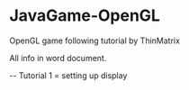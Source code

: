 # JavaGame-OpenGL
OpenGL game following tutorial by ThinMatrix

All info in word document.

-- Tutorial 1 = setting up display
